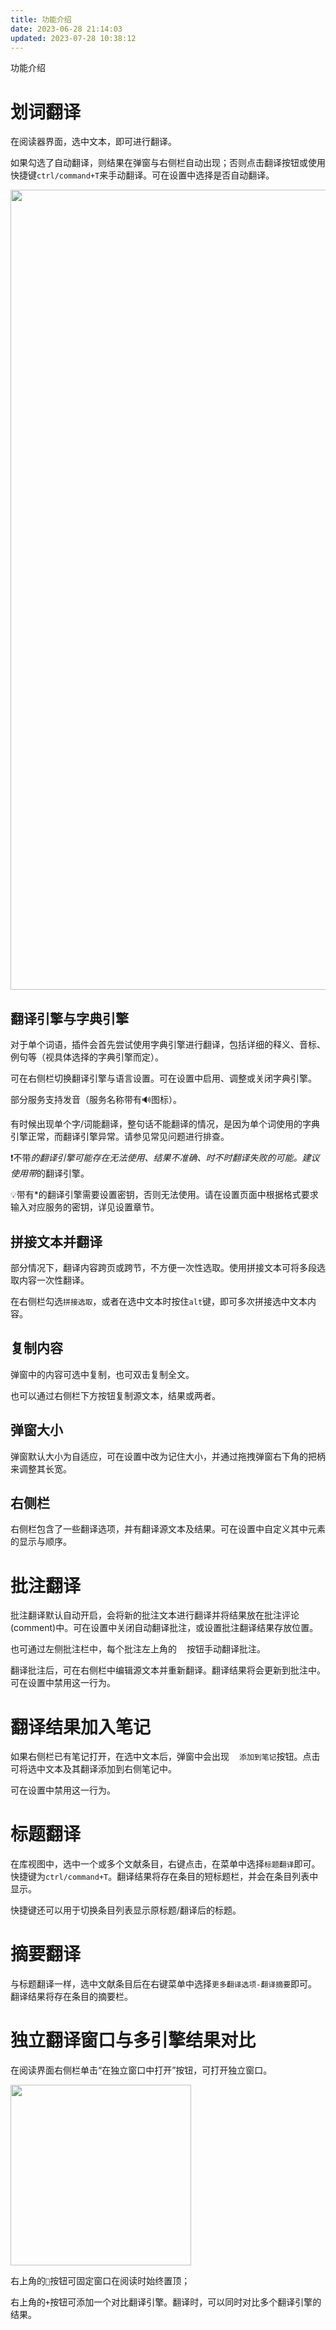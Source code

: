 ```yaml
---
title: 功能介绍
date: 2023-06-28 21:14:03
updated: 2023-07-28 10:38:12
---
```

功能介绍

# 划词翻译

在阅读器界面，选中文本，即可进行翻译。

如果勾选了自动翻译，则结果在弹窗与右侧栏自动出现；否则点击翻译按钮或使用快捷键`ctrl/command+T`来手动翻译。可在设置中选择是否自动翻译。

<img src="https://cdn.nlark.com/yuque/0/2022/png/32594373/1664876587165-1e18fe92-acf0-4652-8a22-34407838a56a.png" width="1280" id="ubc9b76c8" class="ne-image">

## 翻译引擎与字典引擎

对于单个词语，插件会首先尝试使用字典引擎进行翻译，包括详细的释义、音标、例句等（视具体选择的字典引擎而定）。

可在右侧栏切换翻译引擎与语言设置。可在设置中启用、调整或关闭字典引擎。

部分服务支持发音（服务名称带有🔊图标）。

有时候出现单个字/词能翻译，整句话不能翻译的情况，是因为单个词使用的字典引擎正常，而翻译引擎异常。请参见常见问题进行排查。

❗不带*的翻译引擎可能存在无法使用、结果不准确、时不时翻译失败的可能。建议使用带*的翻译引擎。

💡带有*的翻译引擎需要设置密钥，否则无法使用。请在设置页面中根据格式要求输入对应服务的密钥，详见设置章节。

## 拼接文本并翻译

部分情况下，翻译内容跨页或跨节，不方便一次性选取。使用拼接文本可将多段选取内容一次性翻译。

在右侧栏勾选`拼接选取`，或者在选中文本时按住`alt`键，即可多次拼接选中文本内容。

## 复制内容

弹窗中的内容可选中复制，也可双击复制全文。

也可以通过右侧栏下方按钮复制源文本，结果或两者。

## 弹窗大小

弹窗默认大小为自适应，可在设置中改为记住大小，并通过拖拽弹窗右下角的把柄来调整其长宽。

## 右侧栏

右侧栏包含了一些翻译选项，并有翻译源文本及结果。可在设置中自定义其中元素的显示与顺序。

# 批注翻译

批注翻译默认自动开启，会将新的批注文本进行翻译并将结果放在批注评论(comment)中。可在设置中关闭自动翻译批注，或设置批注翻译结果存放位置。

也可通过左侧批注栏中，每个批注左上角的<img src="https://cdn.nlark.com/yuque/0/2022/png/32594373/1664877954235-2a132777-6c98-4f82-b3e8-a3d091e78db0.png" width="16" id="u82cfaf45" class="ne-image">按钮手动翻译批注。

翻译批注后，可在右侧栏中编辑源文本并重新翻译。翻译结果将会更新到批注中。可在设置中禁用这一行为。

# 翻译结果加入笔记

如果右侧栏已有笔记打开，在选中文本后，弹窗中会出现<img src="https://cdn.nlark.com/yuque/0/2022/png/32594373/1664877954235-2a132777-6c98-4f82-b3e8-a3d091e78db0.png" width="16" id="ijqC7" class="ne-image">`添加到笔记`按钮。点击可将选中文本及其翻译添加到右侧笔记中。

可在设置中禁用这一行为。

# 标题翻译

在库视图中，选中一个或多个文献条目，右键点击，在菜单中选择`标题翻译`即可。快捷键为`ctrl/command+T`。翻译结果将存在条目的短标题栏，并会在条目列表中显示。

快捷键还可以用于切换条目列表显示原标题/翻译后的标题。

# 摘要翻译

与标题翻译一样，选中文献条目后在右键菜单中选择`更多翻译选项-翻译摘要`即可。翻译结果将存在条目的摘要栏。

# 独立翻译窗口与多引擎结果对比

在阅读界面右侧栏单击“在独立窗口中打开”按钮，可打开独立窗口。

<img src="https://cdn.nlark.com/yuque/0/2022/png/32594373/1664877353768-986513d7-0cc5-437b-84f4-a33d05ceedf2.png" width="289" id="u23fd7620" class="ne-image">

右上角的`📌`按钮可固定窗口在阅读时始终置顶；

右上角的`+`按钮可添加一个对比翻译引擎。翻译时，可以同时对比多个翻译引擎的结果。
